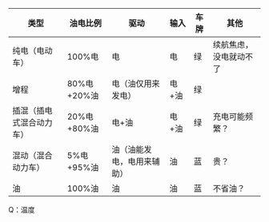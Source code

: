 |类型|油电比例|驱动|输入|车牌|其他|
|-|-|-|-|-|-|
|纯电（电动车）|100%电|电|电|绿|续航焦虑，没电就动不了|
|增程|80%电+20%油|电（油仅用来发电）|电+油|绿|
|插混（插电式混合动力车）|20%电+80%油|电+油|电+油|绿|充电可能频繁？|
|混动（混合动力车）|5%电+95%油|油（油能发电，电用来辅助）|油|蓝|贵？|
|油|100%油|油|油|蓝|不省油？|


Q：温度
